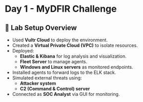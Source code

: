 # Day 1 - MyDFIR Challenge

## 🔧 Lab Setup Overview

- Used **Vultr Cloud** to deploy the environment.
- Created a **Virtual Private Cloud (VPC)** to isolate resources.
- Deployed:
  - **Elastic & Kibana** for log analysis and visualization.
  - **Fleet Server** to manage agents.
  - **Windows and Linux servers** as monitored endpoints.
- Installed agents to forward logs to the ELK stack.
- Simulated external threats using:
  - **Attacker system**
  - **C2 (Command & Control) server**
- Connected as **SOC Analyst** via GUI for monitoring.


